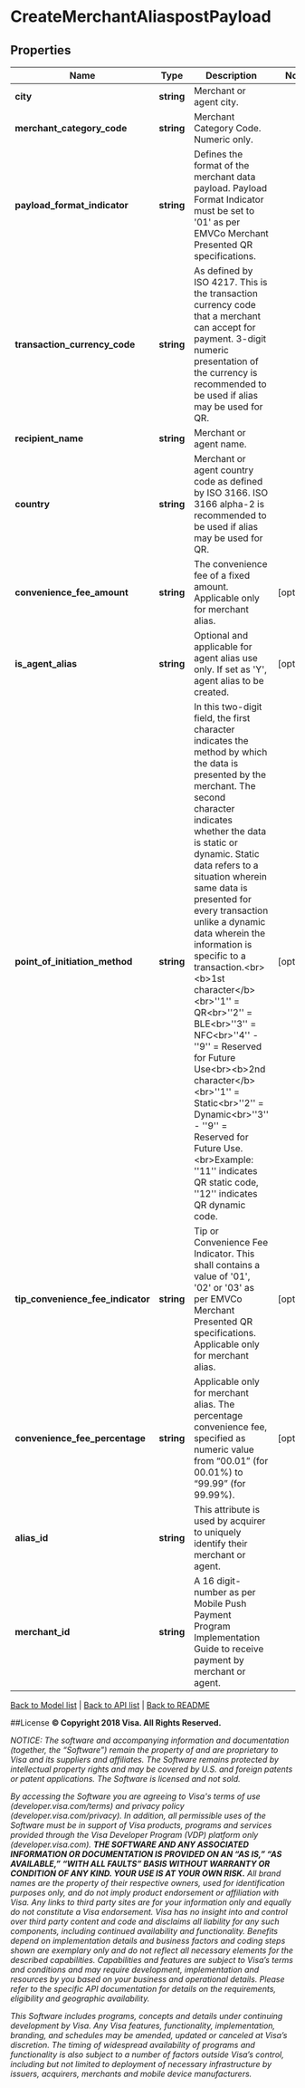 # CreateMerchantAliaspostPayload

## Properties
Name | Type | Description | Notes
------------ | ------------- | ------------- | -------------
**city** | **string** | Merchant or agent city. | 
**merchant_category_code** | **string** | Merchant Category Code. Numeric only. | 
**payload_format_indicator** | **string** | Defines the format of the merchant data payload. Payload Format Indicator must be set to &#39;01&#39; as per EMVCo Merchant Presented QR specifications. | 
**transaction_currency_code** | **string** | As defined by ISO 4217.  This is the transaction currency code that a merchant can accept for payment. 3-digit numeric presentation of the currency is recommended to be used if alias may be used for QR. | 
**recipient_name** | **string** | Merchant or agent name. | 
**country** | **string** | Merchant or agent country code as defined by ISO 3166. ISO 3166 alpha-2 is recommended to be used if alias may be used for QR. | 
**convenience_fee_amount** | **string** | The convenience fee of a fixed amount. Applicable only for merchant alias. | [optional] 
**is_agent_alias** | **string** | Optional and applicable for agent alias use only. If set as &#39;Y&#39;, agent alias to be created. | [optional] 
**point_of_initiation_method** | **string** | In this two-digit field, the first character indicates the method by which the data is presented by the merchant. The second character indicates whether the data is static or dynamic. Static data refers to a situation wherein same data is presented for every transaction unlike a dynamic data wherein the information is specific to a transaction.&lt;br&gt;&lt;b&gt;1st character&lt;/b&gt;&lt;br&gt;&#39;&#39;1&#39;&#39; &#x3D; QR&lt;br&gt;&#39;&#39;2&#39;&#39; &#x3D; BLE&lt;br&gt;&#39;&#39;3&#39;&#39; &#x3D; NFC&lt;br&gt;&#39;&#39;4&#39;&#39; - &#39;&#39;9&#39;&#39; &#x3D; Reserved for Future Use&lt;br&gt;&lt;b&gt;2nd character&lt;/b&gt;&lt;br&gt;&#39;&#39;1&#39;&#39; &#x3D; Static&lt;br&gt;&#39;&#39;2&#39;&#39; &#x3D; Dynamic&lt;br&gt;&#39;&#39;3&#39;&#39; - &#39;&#39;9&#39;&#39; &#x3D; Reserved for Future Use.&lt;br&gt;Example: &#39;&#39;11&#39;&#39; indicates QR static code, &#39;&#39;12&#39;&#39; indicates QR dynamic code. | [optional] 
**tip_convenience_fee_indicator** | **string** | Tip or Convenience Fee Indicator. This shall contains a value of &#39;01&#39;, &#39;02&#39; or &#39;03&#39; as per EMVCo Merchant Presented QR specifications. Applicable only for merchant alias. | [optional] 
**convenience_fee_percentage** | **string** | Applicable only for merchant alias. The percentage convenience fee, specified as numeric value from “00.01” (for 00.01%) to “99.99” (for 99.99%). | [optional] 
**alias_id** | **string** | This attribute is used by acquirer to uniquely identify their merchant or agent. | 
**merchant_id** | **string** | A 16 digit-number as per Mobile Push Payment Program Implementation Guide to receive payment by merchant or agent. | 

[Back to Model list](../../README.md#documentation-for-models)   |   [Back to API list](../../README.md#documentation-for-api-endpoints)   |   [Back to README](../../README.md)



##License
**© Copyright 2018 Visa. All Rights Reserved.**

*NOTICE: The software and accompanying information and documentation (together, the “Software”) remain the property of
and are proprietary to Visa and its suppliers and affiliates. The Software remains protected by intellectual property
rights and may be covered by U.S. and foreign patents or patent applications. The Software is licensed and not sold.*

*By accessing the Software you are agreeing to Visa's terms of use (developer.visa.com/terms) and privacy policy (developer.visa.com/privacy).
In addition, all permissible uses of the Software must be in support of Visa products, programs and services provided
through the Visa Developer Program (VDP) platform only (developer.visa.com). **THE SOFTWARE AND ANY ASSOCIATED
INFORMATION OR DOCUMENTATION IS PROVIDED ON AN “AS IS,” “AS AVAILABLE,” “WITH ALL FAULTS” BASIS WITHOUT WARRANTY OR
CONDITION OF ANY KIND. YOUR USE IS AT YOUR OWN RISK.** All brand names are the property of their respective owners, used for identification purposes only, and do not imply
product endorsement or affiliation with Visa. Any links to third party sites are for your information only and equally
do not constitute a Visa endorsement. Visa has no insight into and control over third party content and code and disclaims
all liability for any such components, including continued availability and functionality. Benefits depend on implementation
details and business factors and coding steps shown are exemplary only and do not reflect all necessary elements for the
described capabilities. Capabilities and features are subject to Visa’s terms and conditions and may require development,
implementation and resources by you based on your business and operational details. Please refer to the specific
API documentation for details on the requirements, eligibility and geographic availability.*

*This Software includes programs, concepts and details under continuing development by Visa. Any Visa features,
functionality, implementation, branding, and schedules may be amended, updated or canceled at Visa’s discretion.
The timing of widespread availability of programs and functionality is also subject to a number of factors outside Visa’s control,
including but not limited to deployment of necessary infrastructure by issuers, acquirers, merchants and mobile device manufacturers.*